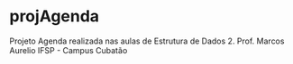 # projAgenda
Projeto Agenda realizada nas aulas de Estrutura de Dados 2.
Prof. Marcos Aurelio
IFSP - Campus Cubatão
